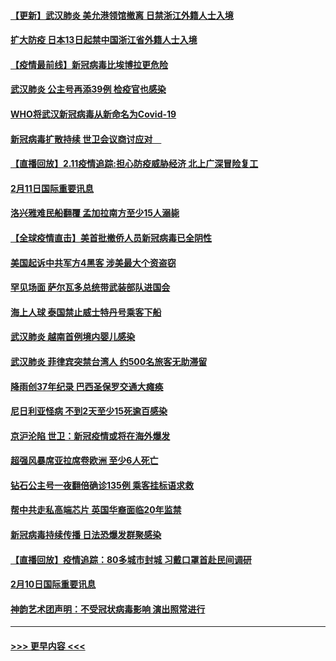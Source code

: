 #### [【更新】武汉肺炎 美允港领馆撤离 日禁浙江外籍人士入境](../pages/prog202/a102770740.md?t=02121144) 
#### [扩大防疫 日本13日起禁中国浙江省外籍人士入境](../pages/prog202/a102775051.md?t=02121144) 
#### [【疫情最前线】新冠病毒比埃博拉更危险](../pages/prog202/a102775043.md?t=02121144) 
#### [武汉肺炎 公主号再添39例 检疫官也感染](../pages/prog202/a102775031.md?t=02121144) 
#### [WHO将武汉新冠病毒从新命名为Covid-19](../pages/prog202/a102774891.md?t=02121144) 
#### [新冠病毒扩散持续 世卫会议商讨应对　](../pages/prog202/a102774850.md?t=02121144) 
#### [【直播回放】2.11疫情追踪:担心防疫威胁经济 北上广深冒险复工](../pages/prog202/a102774741.md?t=02121144) 
#### [2月11日国际重要讯息](../pages/prog202/a102774621.md?t=02121144) 
#### [洛兴雅难民船翻覆 孟加拉南方至少15人溺毙](../pages/prog202/a102774586.md?t=02121144) 
#### [【全球疫情直击】美首批撤侨人员新冠病毒已全阴性](../pages/prog202/a102774523.md?t=02121144) 
#### [美国起诉中共军方4黑客 涉美最大个资盗窃](../pages/prog202/a102774508.md?t=02121144) 
#### [罕见场面  萨尔瓦多总统带武装部队进国会](../pages/prog202/a102774494.md?t=02121144) 
#### [海上人球 泰国禁止威士特丹号乘客下船](../pages/prog202/a102774384.md?t=02121144) 
#### [武汉肺炎 越南首例境内婴儿感染](../pages/prog202/a102774365.md?t=02121144) 
#### [武汉肺炎 菲律宾突禁台湾人 约500名旅客无助滞留](../pages/prog202/a102774288.md?t=02121144) 
#### [降雨创37年纪录 巴西圣保罗交通大瘫痪](../pages/prog202/a102774273.md?t=02121144) 
#### [尼日利亚怪病 不到2天至少15死逾百感染](../pages/prog202/a102774260.md?t=02121144) 
#### [京沪沦陷 世卫：新冠疫情或将在海外爆发](../pages/prog202/a102774135.md?t=02121144) 
#### [超强风暴席亚拉席卷欧洲 至少6人死亡](../pages/prog202/a102774122.md?t=02121144) 
#### [钻石公主号一夜翻倍确诊135例 乘客挂标语求救](../pages/prog202/a102774041.md?t=02121144) 
#### [帮中共走私高端芯片 英国华裔面临20年监禁](../pages/prog202/a102774002.md?t=02121144) 
#### [新冠病毒持续传播 日法恐爆发群聚感染](../pages/prog202/a102773992.md?t=02121144) 
#### [【直播回放】疫情追踪：80多城市封城 习戴口罩首赴民间调研](../pages/prog202/a102773728.md?t=02121144) 
#### [2月10日国际重要讯息](../pages/prog202/a102773759.md?t=02121144) 
#### [神韵艺术团声明：不受冠状病毒影响 演出照常进行](../pages/prog202/a102773674.md?t=02121144) 

----
#### [ >>> 更早内容 <<< ](../indexes/prog202-earlier.md)
